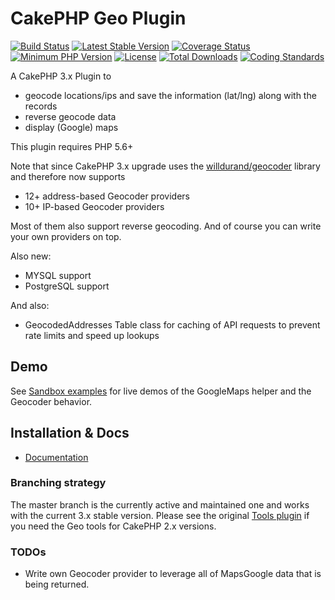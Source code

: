 # CakePHP Geo Plugin

[![Build Status](https://api.travis-ci.org/dereuromark/cakephp-geo.svg?branch=develop)](https://travis-ci.org/dereuromark/cakephp-geo)
[![Latest Stable Version](https://poser.pugx.org/dereuromark/cakephp-geo/v/stable.svg)](https://packagist.org/packages/dereuromark/cakephp-geo)
[![Coverage Status](https://coveralls.io/repos/dereuromark/cakephp-geo/badge.svg)](https://coveralls.io/r/dereuromark/cakephp-geo)
[![Minimum PHP Version](http://img.shields.io/badge/php-%3E%3D%205.6-8892BF.svg)](https://php.net/)
[![License](https://poser.pugx.org/dereuromark/cakephp-geo/license.svg)](https://packagist.org/packages/dereuromark/cakephp-geo)
[![Total Downloads](https://poser.pugx.org/dereuromark/cakephp-geo/d/total.svg)](https://packagist.org/packages/dereuromark/cakephp-geo)
[![Coding Standards](https://img.shields.io/badge/cs-PSR--2--R-yellow.svg)](https://github.com/php-fig-rectified/fig-rectified-standards)

A CakePHP 3.x Plugin to
- geocode locations/ips and save the information (lat/lng) along with the records
- reverse geocode data
- display (Google) maps

This plugin requires PHP 5.6+

Note that since CakePHP 3.x upgrade uses the [willdurand/geocoder](https://github.com/geocoder-php/Geocoder) library and therefore now supports
- 12+ address-based Geocoder providers
- 10+ IP-based Geocoder providers

Most of them also support reverse geocoding. And of course you can write your own providers on top.

Also new:
- MYSQL support
- PostgreSQL support

And also:
- GeocodedAddresses Table class for caching of API requests to prevent rate limits and speed up lookups


## Demo
See [Sandbox examples](http://sandbox.dereuromark.de/sandbox/geo-examples) for live demos of the GoogleMaps helper and the Geocoder behavior.

## Installation & Docs

- [Documentation](docs/README.md)


### Branching strategy
The master branch is the currently active and maintained one and works with the current 3.x stable version.
Please see the original [Tools plugin](https://github.com/dereuromark/cakephp-tools) if you need the Geo tools for CakePHP 2.x versions.

### TODOs

* Write own Geocoder provider to leverage all of MapsGoogle data that is being returned.
